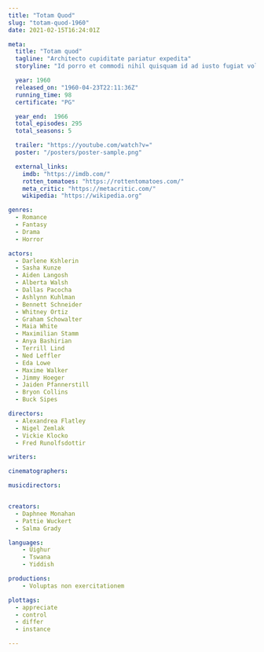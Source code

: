 ```yaml
---
title: "Totam Quod"
slug: "totam-quod-1960"
date: 2021-02-15T16:24:01Z

meta:
  title: "Totam quod"
  tagline: "Architecto cupiditate pariatur expedita"
  storyline: "Id porro et commodi nihil quisquam id ad iusto fugiat voluptas ipsam ex est temporibus sit quia mollitia eligendi quisquam iusto quibusdam dolores et id molestiae"

  year: 1960
  released_on: "1960-04-23T22:11:36Z"
  running_time: 98
  certificate: "PG"

  year_end:  1966
  total_episodes: 295
  total_seasons: 5

  trailer: "https://youtube.com/watch?v="
  poster: "/posters/poster-sample.png"

  external_links:
    imdb: "https://imdb.com/"
    rotten_tomatoes: "https://rottentomatoes.com/"
    meta_critic: "https://metacritic.com/"
    wikipedia: "https://wikipedia.org"

genres:
  - Romance
  - Fantasy
  - Drama
  - Horror

actors:
  - Darlene Kshlerin
  - Sasha Kunze
  - Aiden Langosh
  - Alberta Walsh
  - Dallas Pacocha
  - Ashlynn Kuhlman
  - Bennett Schneider
  - Whitney Ortiz
  - Graham Schowalter
  - Maia White
  - Maximilian Stamm
  - Anya Bashirian
  - Terrill Lind
  - Ned Leffler
  - Eda Lowe
  - Maxime Walker
  - Jimmy Hoeger
  - Jaiden Pfannerstill
  - Bryon Collins
  - Buck Sipes

directors:
  - Alexandrea Flatley
  - Nigel Zemlak
  - Vickie Klocko
  - Fred Runolfsdottir

writers:

cinematographers:

musicdirectors:


creators:
  - Daphnee Monahan
  - Pattie Wuckert
  - Salma Grady

languages:
    - Uighur
    - Tswana
    - Yiddish

productions:
    - Voluptas non exercitationem

plottags:
  - appreciate
  - control
  - differ
  - instance

---
```


